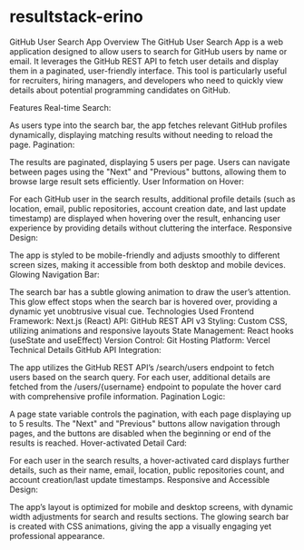 # resultstack-erino


GitHub User Search App
Overview
The GitHub User Search App is a web application designed to allow users to search for GitHub users by name or email. It leverages the GitHub REST API to fetch user details and display them in a paginated, user-friendly interface. This tool is particularly useful for recruiters, hiring managers, and developers who need to quickly view details about potential programming candidates on GitHub.

Features
Real-time Search:

As users type into the search bar, the app fetches relevant GitHub profiles dynamically, displaying matching results without needing to reload the page.
Pagination:

The results are paginated, displaying 5 users per page. Users can navigate between pages using the "Next" and "Previous" buttons, allowing them to browse large result sets efficiently.
User Information on Hover:

For each GitHub user in the search results, additional profile details (such as location, email, public repositories, account creation date, and last update timestamp) are displayed when hovering over the result, enhancing user experience by providing details without cluttering the interface.
Responsive Design:

The app is styled to be mobile-friendly and adjusts smoothly to different screen sizes, making it accessible from both desktop and mobile devices.
Glowing Navigation Bar:

The search bar has a subtle glowing animation to draw the user’s attention. This glow effect stops when the search bar is hovered over, providing a dynamic yet unobtrusive visual cue.
Technologies Used
Frontend Framework: Next.js (React)
API: GitHub REST API v3
Styling: Custom CSS, utilizing animations and responsive layouts
State Management: React hooks (useState and useEffect)
Version Control: Git
Hosting Platform: Vercel
Technical Details
GitHub API Integration:

The app utilizes the GitHub REST API’s /search/users endpoint to fetch users based on the search query. For each user, additional details are fetched from the /users/{username} endpoint to populate the hover card with comprehensive profile information.
Pagination Logic:

A page state variable controls the pagination, with each page displaying up to 5 results. The "Next" and "Previous" buttons allow navigation through pages, and the buttons are disabled when the beginning or end of the results is reached.
Hover-activated Detail Card:

For each user in the search results, a hover-activated card displays further details, such as their name, email, location, public repositories count, and account creation/last update timestamps.
Responsive and Accessible Design:

The app’s layout is optimized for mobile and desktop screens, with dynamic width adjustments for search and results sections. The glowing search bar is created with CSS animations, giving the app a visually engaging yet professional appearance.